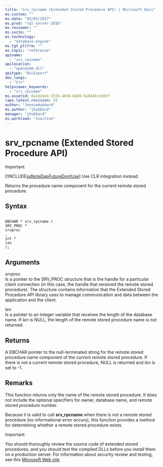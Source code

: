 ```yaml
---
title: "srv_rpcname (Extended Stored Procedure API) | Microsoft Docs"
ms.custom: ""
ms.date: "03/03/2017"
ms.prod: "sql-server-2016"
ms.reviewer: ""
ms.suite: ""
ms.technology: 
  - "database-engine"
ms.tgt_pltfrm: ""
ms.topic: "reference"
apiname: 
  - "srv_rpcname"
apilocation: 
  - "opends60.dll"
apitype: "DLLExport"
dev_langs: 
  - "C++"
helpviewer_keywords: 
  - "srv_rpcname"
ms.assetid: 0a1424e4-3319-4836-b8d8-5e0344cc683f
caps.latest.revision: 29
author: "JennieHubbard"
ms.author: "jhubbard"
manager: "jhubbard"
ms.workload: "Inactive"
---
```

# srv_rpcname (Extended Stored Procedure API)
    
> [!IMPORTANT]  
>  [!INCLUDE[ssNoteDepFutureDontUse](../../includes/ssnotedepfuturedontuse-md.md)] Use CLR integration instead.  
  
 Returns the procedure name component for the current remote stored procedure.  
  
## Syntax  
  
```  
  
DBCHAR * srv_rpcname (  
SRV_PROC *  
srvproc  
,  
int *  
len   
);  
```  
  
## Arguments  
 *srvproc*  
 Is a pointer to the SRV_PROC structure that is the handle for a particular client connection (in this case, the handle that received the remote stored procedure). The structure contains information that the Extended Stored Procedure API library uses to manage communication and data between the application and the client.  
  
 *len*  
 Is a pointer to an integer variable that receives the length of the database name. If *len* is NULL, the length of the remote stored procedure name is not returned.  
  
## Returns  
 A DBCHAR pointer to the null-terminated string for the remote stored procedure name component of the current remote stored procedure. If there is not a current remote stored procedure, NULL is returned and *len* is set to -1.  
  
## Remarks  
 This function returns only the name of the remote stored procedure. It does not include the optional specifiers for owner, database name, and remote stored procedure number.  
  
 Because it is valid to call **srv_rpcname** when there is not a remote stored procedure (no informational error occurs), this function provides a method for determining whether a remote stored procedure exists.  
  
> [!IMPORTANT]  
>  You should thoroughly review the source code of extended stored procedures, and you should test the compiled DLLs before you install them on a production server. For information about security review and testing, see this [Microsoft Web site](http://go.microsoft.com/fwlink/?LinkID=54761&amp;clcid=0x409http://msdn.microsoft.com/security/).  
  
  
